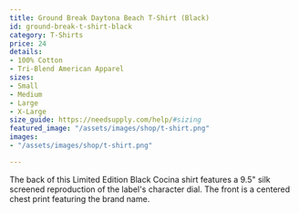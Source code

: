 ```yaml
---
title: Ground Break Daytona Beach T-Shirt (Black)
id: ground-break-t-shirt-black
category: T-Shirts
price: 24
details:
- 100% Cotton
- Tri-Blend American Apparel
sizes:
- Small
- Medium
- Large
- X-Large
size_guide: https://needsupply.com/help/#sizing
featured_image: "/assets/images/shop/t-shirt.png"
images:
- "/assets/images/shop/t-shirt.png"

---
```

The back of this Limited Edition Black Cocina shirt features a 9.5" silk screened reproduction of the label's character dial. The front is a centered chest print featuring the brand name.
